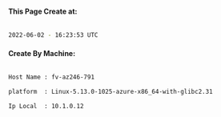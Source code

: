 
   
#### This Page Create at:

```bash

2022-06-02 - 16:23:53 UTC

```

#### Create By Machine:

```bash

Host Name : fv-az246-791

platform  : Linux-5.13.0-1025-azure-x86_64-with-glibc2.31

Ip Local  : 10.1.0.12

```

